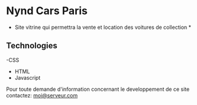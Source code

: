 # Nynd Cars Paris

* Site vitrine qui permettra la vente et location des voitures de collection *
## Technologies
 -CSS
- HTML
- Javascript

Pour toute demande d'information concernant le developpement de ce site contactez: [moi@serveur.com](mailto:moi@monserveur.com)
